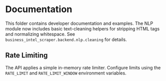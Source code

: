 # Documentation

This folder contains developer documentation and examples. The NLP module now
includes basic text-cleaning helpers for stripping HTML tags and normalizing
whitespace. See `business_intel_scraper.backend.nlp.cleaning` for details.

## Rate Limiting

The API applies a simple in-memory rate limiter. Configure limits using the
``RATE_LIMIT`` and ``RATE_LIMIT_WINDOW`` environment variables.

